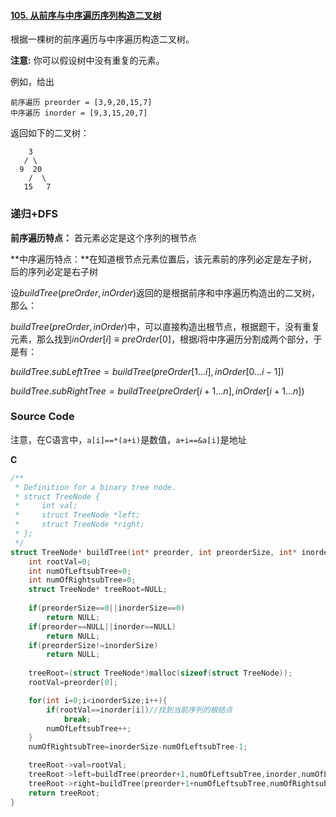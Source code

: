 #### [105. 从前序与中序遍历序列构造二叉树](https://leetcode-cn.com/problems/construct-binary-tree-from-preorder-and-inorder-traversal/)



根据一棵树的前序遍历与中序遍历构造二叉树。

**注意:**
你可以假设树中没有重复的元素。

例如，给出

```
前序遍历 preorder = [3,9,20,15,7]
中序遍历 inorder = [9,3,15,20,7]
```

返回如下的二叉树：

```
    3
   / \
  9  20
    /  \
   15   7
```



### 递归+DFS

**前序遍历特点：** 首元素必定是这个序列的根节点

**中序遍历特点：**在知道根节点元素位置后，该元素前的序列必定是左子树，后的序列必定是右子树

设$buildTree(preOrder,inOrder)$返回的是根据前序和中序遍历构造出的二叉树，那么：

$buildTree(preOrder,inOrder)$中，可以直接构造出根节点，根据题干，没有重复元素，那么找到$inOrder[i]\equiv preOrder[0]$，根据$i$将中序遍历分割成两个部分，于是有：

$buildTree.subLeftTree=buildTree(preOrder[1...i],inOrder[0...i-1])$

$buildTree.subRightTree=buildTree(preOrder[i+1...n],inOrder[i+1...n])$



### Source Code

注意，在C语言中，`a[i]==*(a+i)`是数值，`a+i==&a[i]`是地址

**C**

```C
/**
 * Definition for a binary tree node.
 * struct TreeNode {
 *     int val;
 *     struct TreeNode *left;
 *     struct TreeNode *right;
 * };
 */
struct TreeNode* buildTree(int* preorder, int preorderSize, int* inorder, int inorderSize){
    int rootVal=0;
    int numOfLeftsubTree=0;
    int numOfRightsubTree=0;
    struct TreeNode* treeRoot=NULL;
    
    if(preorderSize==0||inorderSize==0)
        return NULL;
    if(preorder==NULL||inorder==NULL)
        return NULL;
    if(preorderSize!=inorderSize)
        return NULL;
    
    treeRoot=(struct TreeNode*)malloc(sizeof(struct TreeNode));
    rootVal=preorder[0];

    for(int i=0;i<inorderSize;i++){
        if(rootVal==inorder[i])//找到当前序列的根结点
            break;
        numOfLeftsubTree++;
    }
    numOfRightsubTree=inorderSize-numOfLeftsubTree-1;

    treeRoot->val=rootVal;
    treeRoot->left=buildTree(preorder+1,numOfLeftsubTree,inorder,numOfLeftsubTree);
    treeRoot->right=buildTree(preorder+1+numOfLeftsubTree,numOfRightsubTree,inorder+1+numOfLeftsubTree,numOfRightsubTree); 
    return treeRoot;
}
```

